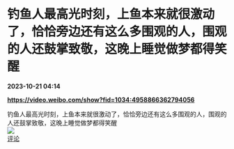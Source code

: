 # 钓鱼人最高光时刻，上鱼本来就很激动了，恰恰旁边还有这么多围观的人，围观的人还鼓掌致敬，这晚上睡觉做梦都得笑醒

**2023-10-21 04:14**

**https://video.weibo.com/show?fid=1034:4958866362794056**

钓鱼人最高光时刻，上鱼本来就很激动了，恰恰旁边还有这么多围观的人，围观的人还鼓掌致敬，这晚上睡觉做梦都得笑醒  
![](https://img3.chouti.com/CHOUTI_20231021/0A47529FCFAA427994AC0CEE423E8AAD_W500H500.jpeg)  
[评论](https://m.chouti.com/link/40358339)